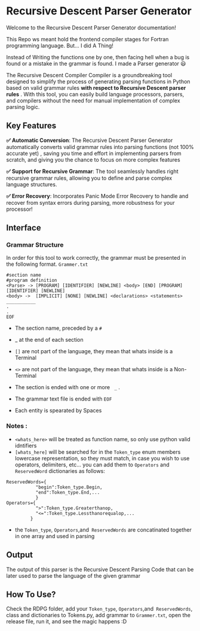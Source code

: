 # Recursive Descent Parser Generator

Welcome to the Recursive Descent Parser Generator documentation!

This Repo ws meant hold the frontend compiler stages for Fortran programming language. But... I did A Thing!

Instead of Writing the functions one by one, then facing hell when a bug is found or a mistake in the grammar is found. I made a Parser generator 😃

The Recursive Descent Compiler Compiler is a groundbreaking tool designed to simplify the process of generating parsing functions in Python based on valid grammar rules **with respect to Recursive Descent parser rules** . With this tool, you can easily build language processors, parsers, and compilers without the need for manual implementation of complex parsing logic.



## Key Features

  **✅ Automatic Conversion**: The Recursive Descent Parser Generator automatically converts valid grammar rules into parsing functions (not 100% accurate yet) , saving you time and effort in implementing parsers from scratch, and giving you the chance to focus on more complex features
  
 **✅ Support for Recursive Grammar**: The tool seamlessly handles right recursive grammar rules, allowing you to define and parse complex language structures.

 **✅ Error Recovery**: Incorporates Panic Mode Error Recovery to handle and recover from syntax errors during parsing, more robustness for your processor!


## Interface
### Grammar Structure
In order for this tool to work correctly, the grammar must be presented in the following format.
`Grammer.txt`
```
#section name
#program definition
<Parse> -> [PROGRAM] [IDENTIFIER] [NEWLINE] <body> [END] [PROGRAM] [IDENTIFIER] [NEWLINE]
<body> ->  [IMPLICIT] [NONE] [NEWLINE] <declarations> <statements> 
___________
.
.
EOF
```
- The section name,  preceded by a `#`
- _ at the end of each section


- `[]` are not part of the language, they mean that whats inside is a Terminal
- `<>` are not part of the language, they mean that whats inside is a Non-Terminal
- The section is ended with one or more &nbsp; `_` .
- The grammar text file is ended with `EOF`
- Each entity is spearated by Spaces
### Notes : 
- `<whats_here>` will be treated as function name, so only use python valid idntifiers
- `[whats_here]` will be searched for in the `Token_type` enum members lowercase representation, so they must match, in case you wish to use operators, delimiters, etc... you can add them to `Operators` and `ReservedWord` dictionaries as follows:
 ``` 
ReservedWords={
            "begin":Token_type.Begin,
            "end":Token_type.End,...          
            }
Operators={
            ">":Token_type.Greaterthanop,
            "<=":Token_type.Lessthanorequalop,...
          }
```
- the `Token_type`, `Operators`,and` ReservedWords` are concatinated together in one array and used in parsing

## Output
The output of this parser is the Recursive Descent Parsing Code that can be later used to parse the language of the given grammar

## How To Use?
Check the RDPG folder, add your `Token_type`, `Operators`,and` ReservedWords`, class and dictionaries to Tokens.py, add grammar to `Grammer.txt`, open the release file, run it, and see the magic happens :D
